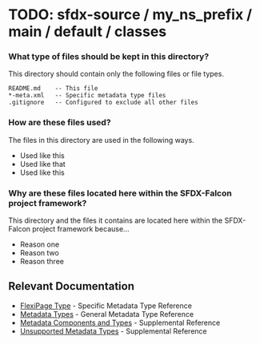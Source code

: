 # TODO: sfdx-source / my_ns_prefix / main / default / classes

### What type of files should be kept in this directory?

This directory should contain only the following files or file types.

```
README.md    -- This file
*-meta.xml   -- Specific metadata type files
.gitignore   -- Configured to exclude all other files
```

### How are these files used?

The files in this directory are used in the following ways.

* Used like this
* Used like that
* Used like this

### Why are these files located here within the SFDX-Falcon project framework?

This directory and the files it contains are located here within the SFDX-Falcon project framework because...

* Reason one
* Reason two
* Reason three

## Relevant Documentation

* [FlexiPage Type][1] - Specific Metadata Type Reference
* [Metadata Types][2] - General Metadata Type Reference
* [Metadata Components and Types][3] - Supplemental Reference
* [Unsupported Metadata Types][4] - Supplemental Reference

[1]: https://developer.salesforce.com/docs/atlas.en-us.api_meta.meta/api_meta/meta_flexipage.htm
[2]: https://developer.salesforce.com/docs/atlas.en-us.api_meta.meta/api_meta/meta_types_list.htm
[3]: https://developer.salesforce.com/docs/atlas.en-us.api_meta.meta/api_meta/meta_objects_intro.htm
[4]: https://developer.salesforce.com/docs/atlas.en-us.api_meta.meta/api_meta/meta_unsupported_types.htm